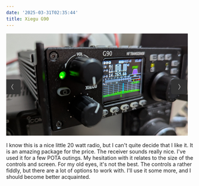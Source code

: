 ```yaml
---
date: '2025-03-31T02:35:44'
title: Xiegu G90
---
```


![pasted_image.png](/static/pasted_image_0008.png)

I know this is a nice little 20 watt radio, but I can't quite decide that I like it.  It is an amazing package for the price.   The receiver sounds really nice.   I've used it for a few POTA outings.  My hesitation with it relates to the size of the controls and screen.   For my old eyes, it's not the best.   The controls a rather fiddly, but there are a lot of options to work with.   I'll use it some more, and I should become better acquainted.